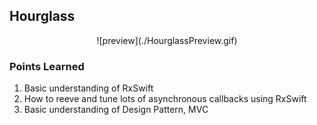## Hourglass
<p align="center">
![preview](./HourglassPreview.gif)
<p>

### Points Learned
1. Basic understanding of RxSwift
2. How to reeve and tune lots of asynchronous callbacks using RxSwift
3. Basic understanding of Design Pattern, MVC
